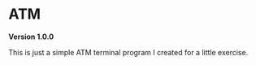 # ATM

**Version 1.0.0**

This is just a simple ATM terminal program I created for a little exercise.
